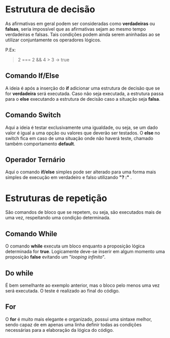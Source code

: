 # Estrutura de decisão
As afirmativas em geral podem ser consideradas como **verdadeiras** ou **falsas**, seria impossível que as afirmativas sejam ao mesmo tempo verdadeiras e falsas. Tais condições podem ainda serem aninhadas ao se utilizar conjuntamente os operadores lógicos.

P.Ex:

> 2 === 2 && 4 > 3      -> true

## Comando If/Else
A ideia é após a inserção do **if** adicionar uma estrutura de decisão que se for **verdadeira** será executada. Caso não seja executada, a estrutura passa para o **else** executando a estrutura de decisão caso a situação seja **falsa**. 

## Comando Switch
Aqui a ideia é testar exclusivamente uma igualdade, ou seja, se um dado valor é igual a uma opção ou valores que deverão ser testados. 
O **else** no switch fica em caso de uma situação onde não haverá teste, chamado também comportamento **default**.

## Operador Ternário
Aqui o comando **if/else** simples pode ser alterado para uma forma mais simples de execução em verdadeiro e falso utilizando **"? :"** .

# Estruturas de repetição
São comandos de bloco que se repetem, ou seja, são executados mais de uma vez, respeitando uma condição determinada. 

## Comando While
O comando **while** executa um bloco enquanto a proposição lógica determinada for **true**. Logicamente deve-se inserir em algum momento uma proposição **false** evitando um "*looping infinito*".

## Do while
É bem semelhante ao exemplo anterior, mas o bloco pelo menos uma vez será executada. O teste é realizado ao final do código.
## For
O **for** é muito mais elegante e organizado, possui uma sintaxe melhor, sendo capaz de em apenas uma linha definir todas as condições necessárias para a elaboração da lógica do código. 

